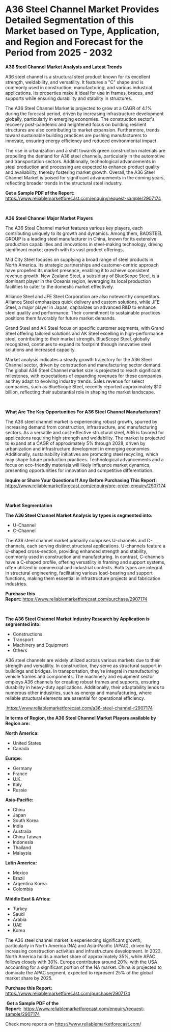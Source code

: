 <p><h1>A36 Steel Channel Market Provides Detailed Segmentation of this Market based on Type, Application, and Region and Forecast for the Period from 2025 - 2032</h1></p><p><strong>A36 Steel Channel Market Analysis and Latest Trends</strong></p>
<p><p>A36 steel channel is a structural steel product known for its excellent strength, weldability, and versatility. It features a "C" shape and is commonly used in construction, manufacturing, and various industrial applications. Its properties make it ideal for use in frames, braces, and supports while ensuring durability and stability in structures.</p><p>The A36 Steel Channel Market is projected to grow at a CAGR of 4.1% during the forecast period, driven by increasing infrastructure development globally, particularly in emerging economies. The construction sector's recovery post-pandemic and heightened focus on building resilient structures are also contributing to market expansion. Furthermore, trends toward sustainable building practices are pushing manufacturers to innovate, ensuring energy efficiency and reduced environmental impact. </p><p>The rise in urbanization and a shift towards green construction materials are propelling the demand for A36 steel channels, particularly in the automotive and transportation sectors. Additionally, technological advancements in steel production and processing are expected to enhance product quality and availability, thereby fostering market growth. Overall, the A36 Steel Channel Market is poised for significant advancements in the coming years, reflecting broader trends in the structural steel industry.</p></p>
<p><strong>Get a Sample PDF of the Report:&nbsp;</strong> <a href="https://www.reliablemarketforecast.com/enquiry/request-sample/2907174?utm_campaign=2533&utm_medium=2&utm_source=Github&utm_content=ia&utm_term=12032025&utm_id=a36-steel-channel">https://www.reliablemarketforecast.com/enquiry/request-sample/2907174</a></p>
<p>&nbsp;</p>
<p><strong>A36 Steel Channel Major Market Players</strong></p>
<p><p>The A36 Steel Channel market features various key players, each contributing uniquely to its growth and dynamics. Among them, BAOSTEEL GROUP is a leading steel manufacturer in China, known for its extensive production capabilities and innovations in steel-making technology, driving significant market growth with its vast product offerings.</p><p>Mid City Steel focuses on supplying a broad range of steel products in North America. Its strategic partnerships and customer-centric approach have propelled its market presence, enabling it to achieve consistent revenue growth. New Zealand Steel, a subsidiary of BlueScope Steel, is a dominant player in the Oceania region, leveraging its local production facilities to cater to the domestic market effectively.</p><p>Alliance Steel and JFE Steel Corporation are also noteworthy competitors. Alliance Steel emphasizes quick delivery and custom solutions, while JFE Steel, a major player in Japan, capitalizes on advanced R&D to enhance steel quality and performance. Their commitment to sustainable practices positions them favorably for future market demands.</p><p>Grand Steel and AK Steel focus on specific customer segments, with Grand Steel offering tailored solutions and AK Steel excelling in high-performance steel, contributing to their market strength. BlueScope Steel, globally recognized, continues to expand its footprint through innovative steel solutions and increased capacity.</p><p>Market analysis indicates a steady growth trajectory for the A36 Steel Channel sector, driven by construction and manufacturing sector demand. The global A36 Steel Channel market size is projected to reach significant milestones, with expectations of expanding revenues for these companies as they adapt to evolving industry trends. Sales revenue for select companies, such as BlueScope Steel, recently reported approximately $10 billion, reflecting their substantial role in shaping the market landscape.</p></p>
<p>&nbsp;</p>
<p><strong>What Are The Key Opportunities For A36 Steel Channel Manufacturers?</strong></p>
<p><p>The A36 steel channel market is experiencing robust growth, spurred by increasing demand from construction, infrastructure, and manufacturing sectors. As a versatile and cost-effective structural steel, A36 is favored for applications requiring high strength and weldability. The market is projected to expand at a CAGR of approximately 5% through 2028, driven by urbanization and infrastructure development in emerging economies. Additionally, sustainability initiatives are promoting steel recycling, which may shape future production practices. Technological advancements and a focus on eco-friendly materials will likely influence market dynamics, presenting opportunities for innovation and competitive differentiation.</p></p>
<p><strong>Inquire or Share Your Questions If Any Before Purchasing This Report:</strong> <a href="https://www.reliablemarketforecast.com/enquiry/pre-order-enquiry/2907174?utm_campaign=2533&utm_medium=2&utm_source=Github&utm_content=ia&utm_term=12032025&utm_id=a36-steel-channel">https://www.reliablemarketforecast.com/enquiry/pre-order-enquiry/2907174</a></p>
<p>&nbsp;</p>
<p><strong>Market Segmentation</strong></p>
<p><strong>The A36 Steel Channel Market Analysis by types is segmented into:</strong></p>
<p><ul><li>U-Channel</li><li>C-Channel</li></ul></p>
<p><p>The A36 steel channel market primarily comprises U-channels and C-channels, each serving distinct structural applications. U-channels feature a U-shaped cross-section, providing enhanced strength and stability, commonly used in construction and manufacturing. In contrast, C-channels have a C-shaped profile, offering versatility in framing and support systems, often utilized in commercial and industrial contexts. Both types are integral in structural engineering, facilitating various load-bearing and support functions, making them essential in infrastructure projects and fabrication industries.</p></p>
<p><strong>Purchase this Report:&nbsp;</strong><a href="https://www.reliablemarketforecast.com/purchase/2907174?utm_campaign=2533&utm_medium=2&utm_source=Github&utm_content=ia&utm_term=12032025&utm_id=a36-steel-channel">https://www.reliablemarketforecast.com/purchase/2907174</a></p>
<p>&nbsp;</p>
<p><strong>The A36 Steel Channel Market Industry Research by Application is segmented into:</strong></p>
<p><ul><li>Constructions</li><li>Transport</li><li>Machinery and Equipment</li><li>Others</li></ul></p>
<p><p>A36 steel channels are widely utilized across various markets due to their strength and versatility. In construction, they serve as structural support in buildings and bridges. In transportation, they're integral in manufacturing vehicle frames and components. The machinery and equipment sector employs A36 channels for creating robust frames and supports, ensuring durability in heavy-duty applications. Additionally, their adaptability lends to numerous other industries, such as energy and manufacturing, where reliable structural elements are essential for operational efficiency.</p></p>
<p><a href="https://www.reliablemarketforecast.com/a36-steel-channel-r2907174?utm_campaign=2533&utm_medium=2&utm_source=Github&utm_content=ia&utm_term=12032025&utm_id=a36-steel-channel">&nbsp;https://www.reliablemarketforecast.com/a36-steel-channel-r2907174</a></p>
<p><strong>In terms of Region, the A36 Steel Channel Market Players available by Region are:</strong></p>
<p>
    <p> <strong> North America: </strong>
        <ul>
            <li>United States</li>
            <li>Canada</li>
        </ul>
        </p> 
    <p> <strong> Europe: </strong>
        <ul>
            <li>Germany</li>
            <li>France</li>
            <li>U.K.</li>
            <li>Italy</li>
            <li>Russia</li>
        </ul>
        </p> 
    <p> <strong> Asia-Pacific: </strong>
        <ul>
            <li>China</li>
            <li>Japan</li>
            <li>South Korea</li>
            <li>India</li>
            <li>Australia</li>
            <li>China Taiwan</li>
            <li>Indonesia</li>
            <li>Thailand</li>
            <li>Malaysia</li>
        </ul>
        </p> 
    <p> <strong> Latin America: </strong>
        <ul>
            <li>Mexico</li>
            <li>Brazil</li>
            <li>Argentina Korea</li>
            <li>Colombia</li>
        </ul>
        </p> 
    <p> <strong> Middle East & Africa: </strong>
        <ul>
            <li>Turkey</li>
            <li>Saudi</li>
            <li>Arabia</li>
            <li>UAE</li>
            <li>Korea</li>
        </ul>
    </p>
    </p>
<p><p>The A36 steel channel market is experiencing significant growth, particularly in North America (NA) and Asia-Pacific (APAC), driven by increasing construction activities and infrastructure development. In 2023, North America holds a market share of approximately 35%, while APAC follows closely with 30%. Europe contributes around 20%, with the USA accounting for a significant portion of the NA market. China is projected to dominate the APAC segment, expected to represent 25% of the global market share by 2025.</p></p>
<p><strong>Purchase this Report: </strong><a href="https://www.reliablemarketforecast.com/purchase/2907174?utm_campaign=2533&utm_medium=2&utm_source=Github&utm_content=ia&utm_term=12032025&utm_id=a36-steel-channel">https://www.reliablemarketforecast.com/purchase/2907174</a></p>
<p>&nbsp;<strong>Get a Sample PDF of the Report:&nbsp;&nbsp;</strong><a href="https://www.reliablemarketforecast.com/enquiry/request-sample/2907174?utm_campaign=2533&utm_medium=2&utm_source=Github&utm_content=ia&utm_term=12032025&utm_id=a36-steel-channel">https://www.reliablemarketforecast.com/enquiry/request-sample/2907174</a></p>
<p><strong></strong></p>
<p>Check more reports on <a href="https://www.reliablemarketforecast.com/?utm_campaign=2533&utm_medium=2&utm_source=Github&utm_content=ia&utm_term=12032025&utm_id=a36-steel-channel">https://www.reliablemarketforecast.com/</a></p>